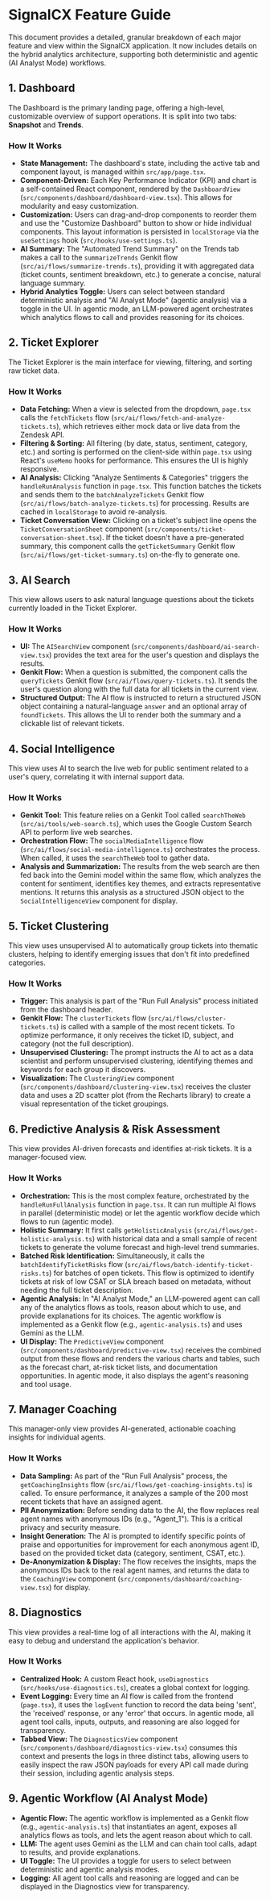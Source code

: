 # SignalCX Feature Guide

This document provides a detailed, granular breakdown of each major feature and view within the SignalCX application. It now includes details on the hybrid analytics architecture, supporting both deterministic and agentic (AI Analyst Mode) workflows.

## 1. Dashboard

The Dashboard is the primary landing page, offering a high-level, customizable overview of support operations. It is split into two tabs: **Snapshot** and **Trends**.

### How It Works

-   **State Management:** The dashboard's state, including the active tab and component layout, is managed within `src/app/page.tsx`.
-   **Component-Driven:** Each Key Performance Indicator (KPI) and chart is a self-contained React component, rendered by the `DashboardView` (`src/components/dashboard/dashboard-view.tsx`). This allows for modularity and easy customization.
-   **Customization:** Users can drag-and-drop components to reorder them and use the "Customize Dashboard" button to show or hide individual components. This layout information is persisted in `localStorage` via the `useSettings` hook (`src/hooks/use-settings.ts`).
-   **AI Summary:** The "Automated Trend Summary" on the Trends tab makes a call to the `summarizeTrends` Genkit flow (`src/ai/flows/summarize-trends.ts`), providing it with aggregated data (ticket counts, sentiment breakdown, etc.) to generate a concise, natural language summary.
-   **Hybrid Analytics Toggle:** Users can select between standard deterministic analysis and "AI Analyst Mode" (agentic analysis) via a toggle in the UI. In agentic mode, an LLM-powered agent orchestrates which analytics flows to call and provides reasoning for its choices.

## 2. Ticket Explorer

The Ticket Explorer is the main interface for viewing, filtering, and sorting raw ticket data.

### How It Works

-   **Data Fetching:** When a view is selected from the dropdown, `page.tsx` calls the `fetchTickets` flow (`src/ai/flows/fetch-and-analyze-tickets.ts`), which retrieves either mock data or live data from the Zendesk API.
-   **Filtering & Sorting:** All filtering (by date, status, sentiment, category, etc.) and sorting is performed on the client-side within `page.tsx` using React's `useMemo` hooks for performance. This ensures the UI is highly responsive.
-   **AI Analysis:** Clicking "Analyze Sentiments & Categories" triggers the `handleRunAnalysis` function in `page.tsx`. This function batches the tickets and sends them to the `batchAnalyzeTickets` Genkit flow (`src/ai/flows/batch-analyze-tickets.ts`) for processing. Results are cached in `localStorage` to avoid re-analysis.
-   **Ticket Conversation View:** Clicking on a ticket's subject line opens the `TicketConversationSheet` component (`src/components/ticket-conversation-sheet.tsx`). If the ticket doesn't have a pre-generated summary, this component calls the `getTicketSummary` Genkit flow (`src/ai/flows/get-ticket-summary.ts`) on-the-fly to generate one.

## 3. AI Search

This view allows users to ask natural language questions about the tickets currently loaded in the Ticket Explorer.

### How It Works

-   **UI:** The `AISearchView` component (`src/components/dashboard/ai-search-view.tsx`) provides the text area for the user's question and displays the results.
-   **Genkit Flow:** When a question is submitted, the component calls the `queryTickets` Genkit flow (`src/ai/flows/query-tickets.ts`). It sends the user's question along with the full data for all tickets in the current view.
-   **Structured Output:** The AI flow is instructed to return a structured JSON object containing a natural-language `answer` and an optional array of `foundTickets`. This allows the UI to render both the summary and a clickable list of relevant tickets.

## 4. Social Intelligence

This view uses AI to search the live web for public sentiment related to a user's query, correlating it with internal support data.

### How It Works

-   **Genkit Tool:** This feature relies on a Genkit Tool called `searchTheWeb` (`src/ai/tools/web-search.ts`), which uses the Google Custom Search API to perform live web searches.
-   **Orchestration Flow:** The `socialMediaIntelligence` flow (`src/ai/flows/social-media-intelligence.ts`) orchestrates the process. When called, it uses the `searchTheWeb` tool to gather data.
-   **Analysis and Summarization:** The results from the web search are then fed back into the Gemini model within the same flow, which analyzes the content for sentiment, identifies key themes, and extracts representative mentions. It returns this analysis as a structured JSON object to the `SocialIntelligenceView` component for display.

## 5. Ticket Clustering

This view uses unsupervised AI to automatically group tickets into thematic clusters, helping to identify emerging issues that don't fit into predefined categories.

### How It Works

-   **Trigger:** This analysis is part of the "Run Full Analysis" process initiated from the dashboard header.
-   **Genkit Flow:** The `clusterTickets` flow (`src/ai/flows/cluster-tickets.ts`) is called with a sample of the most recent tickets. To optimize performance, it only receives the ticket ID, subject, and category (not the full description).
-   **Unsupervised Clustering:** The prompt instructs the AI to act as a data scientist and perform unsupervised clustering, identifying themes and keywords for each group it discovers.
-   **Visualization:** The `ClusteringView` component (`src/components/dashboard/clustering-view.tsx`) receives the cluster data and uses a 2D scatter plot (from the Recharts library) to create a visual representation of the ticket groupings.

## 6. Predictive Analysis & Risk Assessment

This view provides AI-driven forecasts and identifies at-risk tickets. It is a manager-focused view.

### How It Works

-   **Orchestration:** This is the most complex feature, orchestrated by the `handleRunFullAnalysis` function in `page.tsx`. It can run multiple AI flows in parallel (deterministic mode) or let the agentic workflow decide which flows to run (agentic mode).
-   **Holistic Summary:** It first calls `getHolisticAnalysis` (`src/ai/flows/get-holistic-analysis.ts`) with historical data and a small sample of recent tickets to generate the volume forecast and high-level trend summaries.
-   **Batched Risk Identification:** Simultaneously, it calls the `batchIdentifyTicketRisks` flow (`src/ai/flows/batch-identify-ticket-risks.ts`) for batches of open tickets. This flow is optimized to identify tickets at risk of low CSAT or SLA breach based on metadata, without needing the full ticket description.
-   **Agentic Analysis:** In "AI Analyst Mode," an LLM-powered agent can call any of the analytics flows as tools, reason about which to use, and provide explanations for its choices. The agentic workflow is implemented as a Genkit flow (e.g., `agentic-analysis.ts`) and uses Gemini as the LLM.
-   **UI Display:** The `PredictiveView` component (`src/components/dashboard/predictive-view.tsx`) receives the combined output from these flows and renders the various charts and tables, such as the forecast chart, at-risk ticket lists, and documentation opportunities. In agentic mode, it also displays the agent's reasoning and tool usage.

## 7. Manager Coaching

This manager-only view provides AI-generated, actionable coaching insights for individual agents.

### How It Works

-   **Data Sampling:** As part of the "Run Full Analysis" process, the `getCoachingInsights` flow (`src/ai/flows/get-coaching-insights.ts`) is called. To ensure performance, it analyzes a sample of the 200 most recent tickets that have an assigned agent.
-   **PII Anonymization:** Before sending data to the AI, the flow replaces real agent names with anonymous IDs (e.g., "Agent_1"). This is a critical privacy and security measure.
-   **Insight Generation:** The AI is prompted to identify specific points of praise and opportunities for improvement for each anonymous agent ID, based on the provided ticket data (category, sentiment, CSAT, etc.).
-   **De-Anonymization & Display:** The flow receives the insights, maps the anonymous IDs back to the real agent names, and returns the data to the `CoachingView` component (`src/components/dashboard/coaching-view.tsx`) for display.

## 8. Diagnostics

This view provides a real-time log of all interactions with the AI, making it easy to debug and understand the application's behavior.

### How It Works

- **Centralized Hook:** A custom React hook, `useDiagnostics` (`src/hooks/use-diagnostics.ts`), creates a global context for logging.
- **Event Logging:** Every time an AI flow is called from the frontend (`page.tsx`), it uses the `logEvent` function to record the data being 'sent', the 'received' response, or any 'error' that occurs. In agentic mode, all agent tool calls, inputs, outputs, and reasoning are also logged for transparency.
- **Tabbed View:** The `DiagnosticsView` component (`src/components/dashboard/diagnostics-view.tsx`) consumes this context and presents the logs in three distinct tabs, allowing users to easily inspect the raw JSON payloads for every API call made during their session, including agentic analysis steps.

## 9. Agentic Workflow (AI Analyst Mode)

- **Agentic Flow:** The agentic workflow is implemented as a Genkit flow (e.g., `agentic-analysis.ts`) that instantiates an agent, exposes all analytics flows as tools, and lets the agent reason about which to call.
- **LLM:** The agent uses Gemini as the LLM and can chain tool calls, adapt to results, and provide explanations.
- **UI Toggle:** The UI provides a toggle for users to select between deterministic and agentic analysis modes.
- **Logging:** All agent tool calls and reasoning are logged and can be displayed in the Diagnostics view for transparency.

